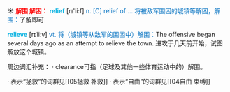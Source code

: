 ☀ <font color="red">**解围 解困：**</font>
<font color="sky blue">**relief**</font> [rɪ'li:f] 
<font color="#0070c0">n. [C] relief of ... 将被敌军围困的城镇等解困，解围：</font>了解即可
           
<font color="sky blue">**relieve**</font> [rɪˈli:v]
<font color="#0070c0">vt. 将（城镇等从敌军的围困中）解围：</font>The offensive began several days ago as an attempt to relieve the town. 进攻于几天前开始，试图解放这个城镇。

周边词汇补充：
· clearance可指（足球及其他一些体育运动中的）解围。

· 表示“拯救”的词群见[[05拯救 补救]]
· 表示“自由”的词群见[[04自由 束缚]]
